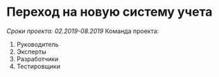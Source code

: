 # Переход на новую систему учета
*Сроки проекта: 02.2019-08.2019*
Команда проекта: 
1. Руководитель 
2. Эксперты
3. Разработчики
4. Тестировщики


